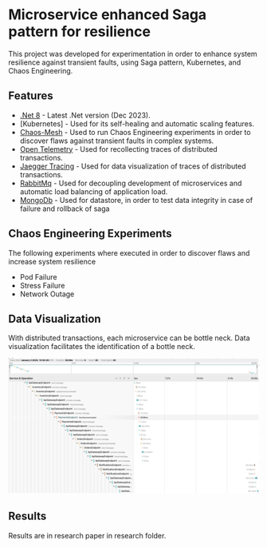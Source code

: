 # Microservice enhanced Saga pattern for resilience

This project was developed for experimentation in order to enhance system resilience against transient faults, using Saga pattern, Kubernetes, and Chaos Engineering.

## Features

- [.Net 8] - Latest .Net version (Dec 2023).
- [Kubernetes] - Used for its self-healing and automatic scaling features.
- [Chaos-Mesh] - Used to run Chaos Engineering experiments in order to discover flaws against transient faults in complex systems.
- [Open Telemetry] - Used for recollecting traces of distributed transactions.
- [Jaegger Tracing] - Used for data visualization of traces of distributed transactions.
- [RabbitMq] - Used for decoupling development of microservices and automatic load balancing of application load.
- [MongoDb] - Used for datastore, in order to test data integrity in case of failure and rollback of saga

## Chaos Engineering Experiments

The following experiments where executed in order to discover flaws and increase system resilience

- Pod Failure
- Stress Failure
- Network Outage

## Data Visualization

With distributed transactions, each microservice can be bottle neck. Data visualization facilitates the identification of a bottle neck.

![alt text](1.png "Data Visualization")

## Results

Results are in research paper in research folder.

[//]: # "These are reference links used in the body of this note and get stripped out when the markdown processor does its job. There is no need to format nicely because it shouldn't be seen. Thanks SO - http://stackoverflow.com/questions/4823468/store-comments-in-markdown-syntax"
[.Net 8]: https://dotnet.microsoft.com/en-us/download/dotnet/8.0
[Chaos-Mesh]: https://chaos-mesh.org/docs/
[Open Telemetry]: https://opentelemetry.io/docs/
[Jaegger Tracing]: https://www.jaegertracing.io/docs/1.53/features/
[RabbitMq]: https://www.rabbitmq.com/tutorials/tutorial-two-python.html
[Kuberentes]: https://kubernetes.io/
[MongoDb]: https://www.mongodb.com/

